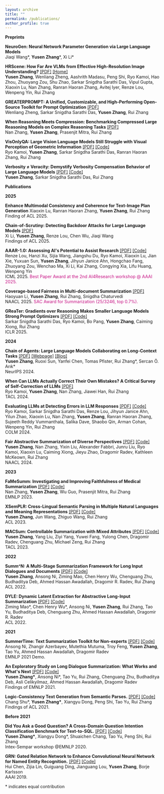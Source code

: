 ```yaml
---
layout: archive
title: ""
permalink: /publications/
author_profile: true
---
```

**Preprints**

**NeuroGen: Neural Network Parameter Generation via Large Language Models** \
Jiaqi Wang\*, **Yusen Zhang**\*, Xi Li\*

**HRScene: How Far Are VLMs from Effective High-Resolution Image Understanding?** [\[PDF\]](https://arxiv.org/pdf/2504.18406) [\[Home\]](https://yszh8.github.io/hrscene/)\
**Yusen Zhang**, Wenliang Zheng, Aashrith Madasu, Peng Shi, Ryo Kamoi, Hao Zhou, Zhuoyang Zou, Shu Zhao, Sarkar Snigdha Sarathi Das, Vipul Gupta, Xiaoxin Lu, Nan Zhang, Ranran Haoran Zhang, Avitej Iyer, Renze Lou, Wenpeng Yin, Rui Zhang 
 
**GREATERPROMPT: A Unified, Customizable, and High-Performing Open-Source Toolkit for Prompt Optimization** [\[PDF\]](https://arxiv.org/pdf/2504.02010) \
Wenliang Zheng, Sarkar Snigdha Sarathi Das, **Yusen Zhang**, Rui Zhang 

**When Reasoning Meets Compression: Benchmarking Compressed Large Reasoning Models on Complex Reasoning Tasks** [\[PDF\]](https://arxiv.org/pdf/2504.02010?) \
Nan Zhang, **Yusen Zhang**, Prasenjit Mitra, Rui Zhang 

**VisOnlyQA: Large Vision Language Models Still Struggle with Visual Perception of Geometric Information** [\[PDF\]](https://arxiv.org/abs/2412.00947) [\[Code\]](https://github.com/psunlpgroup/VisOnlyQA)\
Ryo Kamoi, **Yusen Zhang**, Sarkar Snigdha Sarathi Das, Ranran Haoran Zhang, Rui Zhang 

**Verbosity ≠ Veracity: Demystify Verbosity Compensation Behavior of Large Language Models** [\[PDF\]](https://arxiv.org/abs/2411.07858) [\[Code\]](https://github.com/psunlpgroup/VerbosityLLM)\
**Yusen Zhang**, Sarkar Snigdha Sarathi Das, Rui Zhang 

**Publications**

**2025**

**Enhance Multimodal Consistency and Coherence for Text-Image Plan Generation**
Xiaoxin Lu, Ranran Haoran Zhang, **Yusen Zhang**, Rui Zhang \
Finding of ACL 2025.

**Chain-of-Scrutiny: Detecting Backdoor Attacks for Large Language Models** [\[PDF\]](https://arxiv.org/pdf/2406.05948) \
Xi Li, **Yusen Zhang**, Renze Lou, Chen Wu, Jiaqi Wang  \
Findings of ACL 2025.

**AAAR-1.0: Assessing AI's Potential to Assist Research** [\[PDF\]](https://arxiv.org/pdf/2410.22394) [\[Code\]](https://github.com/RenzeLou/AAAR-1.0/tree/main) \
Renze Lou, Hanzi Xu, Sijia Wang, Jiangshu Du, Ryo Kamoi, Xiaoxin Lu, Jian Xie, Yuxuan Sun, **Yusen Zhang**, Jihyun Janice Ahn, Hongchao Fang, Zhuoyang Zou, Wenchao Ma, Xi Li, Kai Zhang, Congying Xia, Lifu Huang, Wenpeng Yin \
ICML 2025. <span style="color:#c71585;"> Best Paper Award at the 2nd AI4Research workshop @ AAAI 2025.</span>

**Coverage-based Fairness in Multi-document Summarization** [\[PDF\]](https://arxiv.org/pdf/2412.08795) \
Haoyuan Li, **Yusen Zhang**, Rui Zhang, Snigdha Chaturvedi \
NAACL 2025. <span style="color:#c71585;"> SAC Award for Summarization (25/3246, top 0.7%).</span>

**GReaTer: Gradients over Reasoning Makes Smaller Language Models Strong Prompt Optimizers** [\[PDF\]](https://arxiv.org/pdf/2412.09722) [\[Code\]](https://github.com/psunlpgroup/GreaTer) \
Sarkar Snigdha Sarathi Das, Ryo Kamoi, Bo Pang, **Yusen Zhang**, Caiming Xiong, Rui Zhang \
ICLR 2025.

**2024**

**Chain of Agents: Large Language Models Collaborating on Long-Context Tasks** [\[PDF\]](https://arxiv.org/pdf/2406.02818) [\[Webpage\]](https://yszh8.github.io/chain-of-agents/) [\[Blog\]](https://research.google/blog/chain-of-agents-large-language-models-collaborating-on-long-context-tasks/)\
**Yusen Zhang**, Ruoxi Sun, Yanfei Chen, Tomas Pfister, Rui Zhang\*, Sercan Ö. Arık* \
NeurIPS 2024.

**When Can LLMs Actually Correct Their Own Mistakes? A Critical Survey of Self-Correction of LLMs** [\[PDF\]](https://arxiv.org/pdf/2406.01297) \
Ryo Kamoi, **Yusen Zhang**, Nan Zhang, Jiawei Han, Rui Zhang \
TACL 2024.

**Evaluating LLMs at Detecting Errors in LLM Responses** [\[PDF\]](https://arxiv.org/pdf/2404.03602) [\[Code\]](https://github.com/psunlpgroup/ReaLMistake) \
Ryo Kamoi, Sarkar Snigdha Sarathi Das, Renze Lou, Jihyun Janice Ahn, Yilun Zhao, Xiaoxin Lu, Nan Zhang, **Yusen Zhang**, Ranran Haoran Zhang, Sujeeth Reddy Vummanthala, Salika Dave, Shaobo Qin, Arman Cohan, Wenpeng Yin, Rui Zhang \
COLM 2024.

**Fair Abstractive Summarization of Diverse Perspectives** [\[PDF\]](https://arxiv.org/pdf/2311.07884.pdf) [\[Code\]](https://github.com/psunlpgroup/FairSumm) \
**Yusen Zhang**, Nan Zhang, Yixin Liu, Alexander Fabbri, Junru Liu, Ryo Kamoi, Xiaoxin Lu, Caiming Xiong, Jieyu Zhao, Dragomir Radev, Kathleen McKeown, Rui Zhang \
NAACL 2024.


**2023**

**FaMeSumm: Investigating and Improving Faithfulness of Medical Summarization** [\[PDF\]](https://arxiv.org/pdf/2311.02271.pdf) [\[Code\]](https://github.com/psunlpgroup/FaMeSumm) \
Nan Zhang, **Yusen Zhang**, Wu Guo, Prasenjit Mitra, Rui Zhang \
EMNLP 2023.

**XSemPLR: Cross-Lingual Semantic Parsing in Multiple Natural Languages and Meaning Representations** [\[PDF\]](https://arxiv.org/pdf/2306.04085.pdf) [\[Code\]](https://github.com/psunlpgroup/XSemPLR) \
**Yusen Zhang**, Jun Wang, Zhiguo Wang, Rui Zhang\
ACL 2023.

**MACSum: Controllable Summarization with Mixed Attributes** [\[PDF\]](https://arxiv.org/pdf/2211.05041.pdf) [\[Code\]](https://github.com/psunlpgroup/MACSum)\
**Yusen Zhang**, Yang Liu, Ziyi Yang, Yuwei Fang, Yulong Chen, Dragomir Radev, Chenguang Zhu, Michael Zeng, Rui Zhang\
TACL 2023.


**2022**

**Summ^N: A Multi-Stage Summarization Framework for Long Input Dialogues and Documents** [\[PDF\]](https://arxiv.org/pdf/2110.10150.pdf) [\[Code\]](https://github.com/psunlpgroup/Summ-N)\
**Yusen Zhang**, Ansong Ni, Ziming Mao, Chen Henry Wu, Chenguang Zhu, Budhaditya Deb, Ahmed Hassan Awadallah, Dragomir R. Radev, Rui Zhang\
ACL 2022.

**DYLE: Dynamic Latent Extraction for Abstractive Long-Input Summarization** [\[PDF\]](https://arxiv.org/pdf/2110.08168.pdf) [\[Code\]](https://github.com/Yale-LILY/DYLE)\
Ziming Mao\*, Chen Henry Wu\*, Ansong Ni, **Yusen Zhang**, Rui Zhang, Tao Yu, Budhaditya Deb, Chenguang Zhu, Ahmed Hassan Awadallah, Dragomir R. Radev\
ACL 2022.


**2021**

**SummerTime: Text Summarization Toolkit for Non-experts**  [\[PDF\]](https://arxiv.org/pdf/2108.12738.pdf) [\[Code\]](https://github.com/Yale-LILY/SummerTime)\
Ansong Ni, Zhangir Azerbayev, Mutethia Mutuma, Troy Feng, **Yusen Zhang**, Tao Yu, Ahmed Hassan Awadallah, Dragomir Radev\
EMNLP 2021 Demo.

**An Exploratory Study on Long Dialogue Summarization: What Works and What's Next** [\[PDF\]](https://arxiv.org/pdf/2109.04609.pdf) [\[Code\]](https://github.com/chatc/LongDialSumm)\
**Yusen Zhang\***, Ansong Ni\*, Tao Yu, Rui Zhang, Chenguang Zhu, Budhaditya Deb, Asli Celikyilmaz, Ahmed Hassan Awadallah, Dragomir Radev\
Findings of EMNLP 2021.

**Logic-Consistency Text Generation from Semantic Parses.** [\[PDF\]](https://arxiv.org/pdf/2108.00577.pdf) [\[Code\]](https://github.com/Ciaranshu/relogic)\
Chang Shu\*, **Yusen Zhang\***, Xiangyu Dong, Peng Shi, Tao Yu, Rui Zhang\
Findings of ACL 2021.

**Before 2021**

**Did You Ask a Good Question? A Cross-Domain Question Intention Classification Benchmark for Text-to-SQL.** [\[PDF\]](https://arxiv.org/pdf/2010.12634.pdf) [\[Code\]](https://github.com/chatc/TriageSQL)\
**Yusen Zhang\***, Xiangyu Dong\*, Shuaichen Chang, Tao Yu, Peng Shi, Rui Zhang\
Intex-Sempar workshop @EMNLP 2020.

**GRN: Gated Relation Network to Enhance Convolutional Neural Network for Named Entity Recognition.** [\[PDF\]](https://arxiv.org/pdf/1907.05611.pdf) [\[Code\]](https://github.com/microsoft/vert-papers/tree/master/papers/GRN-NER)\
Hui Chen, Zijia Lin, Guiguang Ding, Jianguang Lou, **Yusen Zhang**, Borje Karlsson\
AAAI 2019.

\* indicates equal contribution
